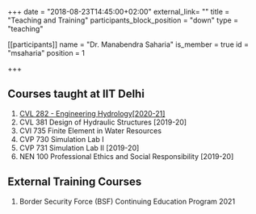 +++
date = "2018-08-23T14:45:00+02:00"
external_link= ""
title = "Teaching and Training"
participants_block_position = "down"
type = "teaching"

[[participants]]
    name = "Dr. Manabendra Saharia"
    is_member = true
    id = "msaharia"
    position = 1
    
+++

## Courses taught at IIT Delhi

1. <a href="/teaching/engineering-hydrology.html"> CVL 282 - Engineering Hydrology[2020-21]</a><br>
2. CVL 381 Design of Hydraulic Structures [2019-20] <br>
3. CVl 735 Finite Element in Water Resources
4. CVP 730 Simulation Lab I 
5. CVP 731 Simulation Lab II [2019-20] <br>
6. NEN 100 Professional Ethics and Social Responsibility [2019-20] <br>		

## External Training Courses
1. Border Security Force (BSF) Continuing Education Program 2021
